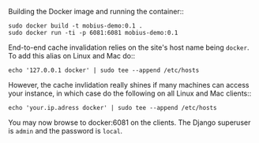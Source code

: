 Building the Docker image and running the container::

    sudo docker build -t mobius-demo:0.1 .
    sudo docker run -ti -p 6081:6081 mobius-demo:0.1

End-to-end cache invalidation relies on the site's host name being `docker`.
To add this alias on Linux and Mac do::

    echo '127.0.0.1 docker' | sudo tee --append /etc/hosts

However, the cache invlidation really shines if many machines can access your
instance, in which case do the following on all Linux and Mac clients::

    echo 'your.ip.adress docker' | sudo tee --append /etc/hosts

You may now browse to docker:6081 on the clients. The Django
superuser is `admin` and the password is `local`.

